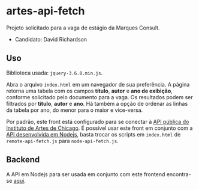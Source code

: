 # artes-api-fetch

Projeto solicitado para a vaga de estágio da Marques Consult.

- Candidato: David Richardson

## Uso

Biblioteca usada: `jquery-3.6.0.min.js`.

Abra o arquivo `index.html` em um navegador de sua preferência. A página retorna uma tabela com os campos **título**, **autor** e **ano de exibição**, conforme solicitado pelo documento para a vaga. Os resultados podem ser filtrados por **título**, **autor** e **ano**. Há também a opção de ordenar as linhas da tabela por ano, do menor para o maior e vice-versa.

Por padrão, este front está configurado para se conectar à [API pública do Instituto de Artes de Chicago](https://www.artic.edu/open-access/public-api). É possível usar este front em conjunto com a [API desenvolvida em Nodejs](https://github.com/nosdrahcirvsky/artes-api-nodejs), basta trocar os scripts em `index.html` de `remote-api-fetch.js` para `node-api-fetch.js`.

## Backend

A API em Nodejs para ser usada em conjunto com este frontend encontra-se [aqui](https://github.com/nosdrahcirvsky/artes-api-nodejs).
